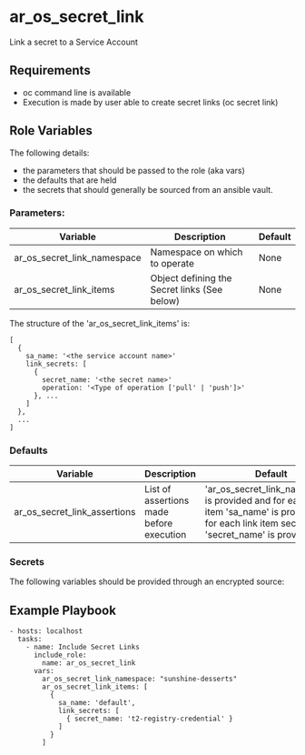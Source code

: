# ar_os_secret_link

Link a secret to a Service Account

## Requirements
- oc command line is available
- Execution is made by user able to create secret links (oc secret link) 


## Role Variables
The following details:
- the parameters that should be passed to the role (aka vars)
- the defaults that are held
- the secrets that should generally be sourced from an ansible vault.

### Parameters:

| Variable                    | Description                                  | Default |
| --------                    | -----------                                  | ------- |
| ar_os_secret_link_namespace | Namespace on which to operate                | None    |
| ar_os_secret_link_items     | Object defining the Secret links (See below) | None    |


The structure of the 'ar_os_secret_link_items' is:
```
[
  {
    sa_name: '<the service account name>'
    link_secrets: [
      {
        secret_name: '<the secret name>'
        operation: '<Type of operation ['pull' | 'push']>'
      }, ... 
    ]     
  }, 
  ... 
]
```

### Defaults
| Variable                     | Description                              | Default                                                                                                                                        |
| --------                     | -----------                              | -------                                                                                                                                        |
| ar_os_secret_link_assertions | List of assertions made before execution | 'ar_os_secret_link_namespace' is provided and for each link item 'sa_name' is provided and for each link item secret 'secret_name' is provided |

### Secrets
The following variables should be provided through an encrypted source:

## Example Playbook

```
- hosts: localhost
  tasks:
    - name: Include Secret Links
      include_role:
        name: ar_os_secret_link
      vars:
        ar_os_secret_link_namespace: "sunshine-desserts"
        ar_os_secret_link_items: [
          {
            sa_name: 'default', 
            link_secrets: [
              { secret_name: 't2-registry-credential' }
            ]
          }
        ]
```